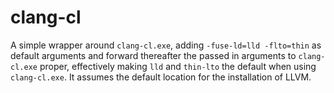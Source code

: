 
# clang-cl

A simple wrapper around `clang-cl.exe`, adding `-fuse-ld=lld -flto=thin` as default arguments and forward thereafter the passed in arguments to `clang-cl.exe` proper, effectively making `lld` and `thin-lto` the default when using `clang-cl.exe`. It assumes the default location for the installation of LLVM.
